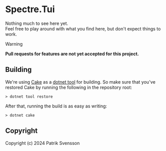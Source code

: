 # Spectre.Tui

Nothing much to see here yet.  
Feel free to play around with what you find here, but don't expect things to work.

> [!WARNING]  
> **Pull requests for features are not yet accepted for this project.**

## Building

We're using [Cake](https://github.com/cake-build/cake) as a 
[dotnet tool](https://docs.microsoft.com/en-us/dotnet/core/tools/global-tools) 
for building. So make sure that you've restored Cake by running 
the following in the repository root:

```
> dotnet tool restore
```

After that, running the build is as easy as writing:

```
> dotnet cake
```

## Copyright

Copyright (c) 2024 Patrik Svensson